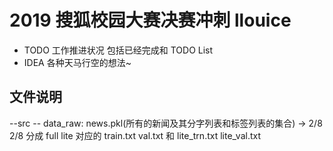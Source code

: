 # 2019 搜狐校园大赛决赛冲刺 llouice

+ TODO 工作推进状况 包括已经完成和 TODO List
+ IDEA 各种天马行空的想法~


## 文件说明
--src
   -- data_raw: news.pkl(所有的新闻及其分字列表和标签列表的集合) -> 2/8 2/8 分成 full lite 对应的
                    train.txt val.txt 和 lite_trn.txt lite_val.txt

